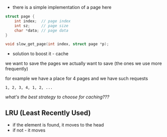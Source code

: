 - there is a simple implementation of a page here

```cpp
struct page {
    int index;  // page index
    int sz;     // page size
    char *data; // page data
}

void slow_get_page(int index, struct page *p);
```

- solution to boost it - cache

we want to save the pages we actually want to save (the ones we use more frequently)

for example we have a place for 4 pages and we have such requests

```
1, 2, 3, 4, 1, 2, ...
```

_what's the best strategy to choose for caching???_

## LRU (Least Recently Used)
- if the element is found, it moves to the head
- if not - it moves

